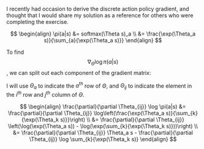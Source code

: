 I recently had occasion to derive the discrete action policy gradient, and
thought that I would share my solution as a reference for others who were
completing the exercise.

$$
\begin{align}
\pi(a|s) &= softmax(\Theta s)_a \\
&= \frac{\exp(\Theta_a s)}{\sum_{a}{\exp(\Theta_a s)}}
\end{align}
$$

To find $$\nabla_{\Theta} \log \pi(a|s)$$, we can split out each component of
the gradient matrix:

I will use $\Theta_a$ to indicate the $a^{th}$ row of $\Theta$, and
$\Theta_{ij}$ to indicate the element in the $i^{th}$ row and $j^{th}$
column of $\Theta$.

$$
\begin{align}
\frac{\partial}{\partial \Theta_{ij}} \log \pi(a|s) 
&= \frac{\partial}{\partial \Theta_{ij}} \log\left(\frac{\exp(\Theta_a s)}{\sum_{k}{\exp(\Theta_k s)}}\right) \\
&= \frac{\partial}{\partial \Theta_{ij}} \left(\log(\exp(\Theta_a s)) - \log(\exp(\sum_{k}{\exp(\Theta_k s)}))\right) \\
&= \frac{\partial}{\partial \Theta_{ij}} \Theta_a s - \frac{\partial}{\partial \Theta_{ij}} \log \sum_{k}{\exp(\Theta_k s)}
\end{align}
$$
